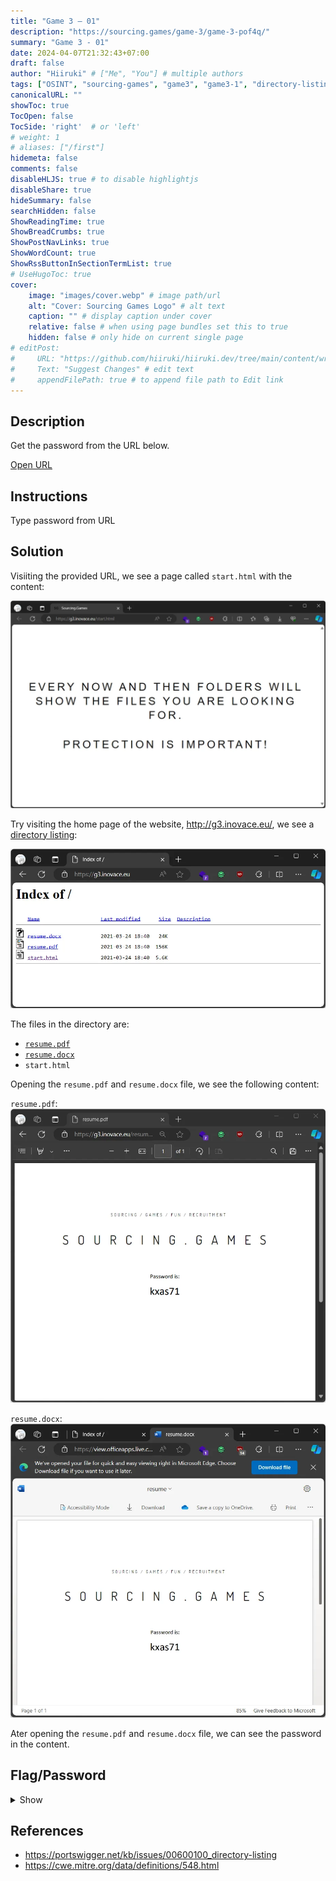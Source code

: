```yaml
---
title: "Game 3 – 01"
description: "https://sourcing.games/game-3/game-3-pof4q/"
summary: "Game 3 - 01"
date: 2024-04-07T21:32:43+07:00
draft: false
author: "Hiiruki" # ["Me", "You"] # multiple authors
tags: ["OSINT", "sourcing-games", "game3", "game3-1", "directory-listing", "opendir"]
canonicalURL: ""
showToc: true
TocOpen: false
TocSide: 'right'  # or 'left'
# weight: 1
# aliases: ["/first"]
hidemeta: false
comments: false
disableHLJS: true # to disable highlightjs
disableShare: true
hideSummary: false
searchHidden: false
ShowReadingTime: true
ShowBreadCrumbs: true
ShowPostNavLinks: true
ShowWordCount: true
ShowRssButtonInSectionTermList: true
# UseHugoToc: true
cover:
    image: "images/cover.webp" # image path/url
    alt: "Cover: Sourcing Games Logo" # alt text
    caption: "" # display caption under cover
    relative: false # when using page bundles set this to true
    hidden: false # only hide on current single page
# editPost:
#     URL: "https://github.com/hiiruki/hiiruki.dev/tree/main/content/writeups/sourcing-games/game3-01/index.md"
#     Text: "Suggest Changes" # edit text
#     appendFilePath: true # to append file path to Edit link
---
```


## Description

Get the password from the URL below.

[Open URL](http://g3.inovace.eu/start.html)

## Instructions

Type password from URL

## Solution

Visiiting the provided URL, we see a page called `start.html` with the content:

![start.html](images/start.webp#center)

Try visiting the home page of the website, http://g3.inovace.eu/, we see a [directory listing](https://portswigger.net/kb/issues/00600100_directory-listing):

![Directory Listing](images/dir-listing.webp#center)

The files in the directory are:

- [`resume.pdf`](files/resume.pdf)
- [`resume.docx`](files/resume.docx)
- `start.html`

Opening the `resume.pdf` and `resume.docx` file, we see the following content:

`resume.pdf`:
![resume.pdf](images/resume-pdf.webp#center)

`resume.docx`:
![resume.docx](images/resume-docx.webp#center)

Ater opening the `resume.pdf` and `resume.docx` file, we can see the password in the content.

## Flag/Password

<details>
<summary> Show </summary>

`kxas71`

</details>

## References

- https://portswigger.net/kb/issues/00600100_directory-listing
- https://cwe.mitre.org/data/definitions/548.html

